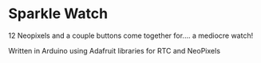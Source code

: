 # Sparkle Watch
12 Neopixels and a couple buttons come together for.... a mediocre watch! 

Written in Arduino using Adafruit libraries for RTC and NeoPixels
